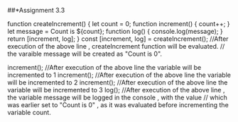 ##*Assignment 3.3

function createIncrement() {
let count = 0;
function increment() {
count++;
}
let message = Count is ${count};
function log() {
console.log(message);
}
return [increment, log];
}
const [increment, log] = createIncrement();
//After execution of the above line , createIncrement function will be evaluated.
// the varaible message will be created as "Count is 0".

increment();
//After execution of the above line the variable will be incremented to 1
increment();
//After execution of the above line the variable will be incremented to 2
increment();
//After execution of the above line the variable will be incremented to 3
log();
//After execution of the above line , the variable message will be logged in the console , with the value
// which was earlier set to "Count is 0" , as it was evaluated before incrementing the variable count.
